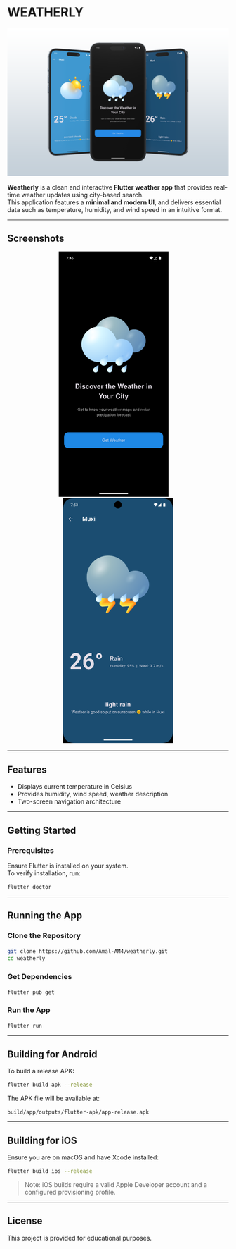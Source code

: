 
# WEATHERLY

![Weatherly Demo Banner](assets/screenshots/weatherly.png)

**Weatherly** is a clean and interactive **Flutter weather app** that provides real-time weather updates using city-based search.  
This application features a **minimal and modern UI**, and delivers essential data such as temperature, humidity, and wind speed in an intuitive format.

---

## Screenshots

<div align="center">
  <img src="assets/screenshots/Screenshot_1750169746.png" width="250" alt="Main Input Screen" style="margin-right: 20px;"/> 
  <img src="assets/screenshots/Screenshot_1750170192.png" width="250" alt="Result Screen"/>
</div>

---

## Features

- Displays current temperature in Celsius
- Provides humidity, wind speed, weather description
- Two-screen navigation architecture

---

## Getting Started

### Prerequisites

Ensure Flutter is installed on your system.  
To verify installation, run:

```bash
flutter doctor
```

---

## Running the App

### Clone the Repository

```bash
git clone https://github.com/Amal-AM4/weatherly.git
cd weatherly
```

### Get Dependencies

```bash
flutter pub get
```

### Run the App

```bash
flutter run
```

---

## Building for Android

To build a release APK:

```bash
flutter build apk --release
```

The APK file will be available at:

```
build/app/outputs/flutter-apk/app-release.apk
```

---

## Building for iOS

Ensure you are on macOS and have Xcode installed:

```bash
flutter build ios --release
```

> Note: iOS builds require a valid Apple Developer account and a configured provisioning profile.

---

## License

This project is provided for educational purposes.
